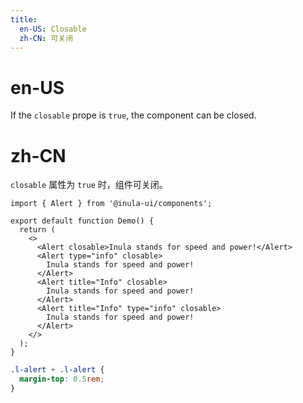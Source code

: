```yaml
---
title:
  en-US: Closable
  zh-CN: 可关闭
---
```


# en-US

If the `closable` prope is `true`, the component can be closed.

# zh-CN

`closable` 属性为 `true` 时，组件可关闭。

```tsx
import { Alert } from '@inula-ui/components';

export default function Demo() {
  return (
    <>
      <Alert closable>Inula stands for speed and power!</Alert>
      <Alert type="info" closable>
        Inula stands for speed and power!
      </Alert>
      <Alert title="Info" closable>
        Inula stands for speed and power!
      </Alert>
      <Alert title="Info" type="info" closable>
        Inula stands for speed and power!
      </Alert>
    </>
  );
}
```

```scss
.l-alert + .l-alert {
  margin-top: 0.5rem;
}
```

